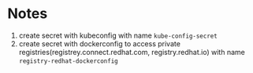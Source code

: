 # Notes

1. create secret with kubeconfig with name `kube-config-secret`
2. create secret with dockerconfig to access private registries(registrey.connect.redhat.com, registry.redhat.io) with name `registry-redhat-dockerconfig`
